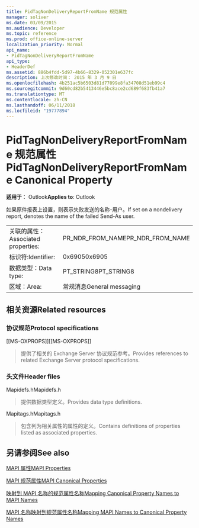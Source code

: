 ```yaml
---
title: PidTagNonDeliveryReportFromName 规范属性
manager: soliver
ms.date: 03/09/2015
ms.audience: Developer
ms.topic: reference
ms.prod: office-online-server
localization_priority: Normal
api_name:
- PidTagNonDeliveryReportFromName
api_type:
- HeaderDef
ms.assetid: 886b4fdd-5d97-4b66-8329-052301e637fc
description: 上次修改时间： 2015 年 3 月 9 日
ms.openlocfilehash: 4b251ac5b6503d81d77099e8fa34708d51eb99c4
ms.sourcegitcommit: 9d60cd82b5413446e5bc8ace2cd689f683fb41a7
ms.translationtype: MT
ms.contentlocale: zh-CN
ms.lasthandoff: 06/11/2018
ms.locfileid: "19777894"
---
```

# <a name="pidtagnondeliveryreportfromname-canonical-property"></a><span data-ttu-id="bfffc-103">PidTagNonDeliveryReportFromName 规范属性</span><span class="sxs-lookup"><span data-stu-id="bfffc-103">PidTagNonDeliveryReportFromName Canonical Property</span></span>

  
  
<span data-ttu-id="bfffc-104">**适用于**： Outlook</span><span class="sxs-lookup"><span data-stu-id="bfffc-104">**Applies to**: Outlook</span></span> 
  
<span data-ttu-id="bfffc-105">如果原件报表上设置，则表示失败发送的名称-用户。</span><span class="sxs-lookup"><span data-stu-id="bfffc-105">If set on a nondelivery report, denotes the name of the failed Send-As user.</span></span>
  
|||
|:-----|:-----|
|<span data-ttu-id="bfffc-106">关联的属性：</span><span class="sxs-lookup"><span data-stu-id="bfffc-106">Associated properties:</span></span>  <br/> |<span data-ttu-id="bfffc-107">PR_NDR_FROM_NAME</span><span class="sxs-lookup"><span data-stu-id="bfffc-107">PR_NDR_FROM_NAME</span></span>  <br/> |
|<span data-ttu-id="bfffc-108">标识符:</span><span class="sxs-lookup"><span data-stu-id="bfffc-108">Identifier:</span></span>  <br/> |<span data-ttu-id="bfffc-109">0x6905</span><span class="sxs-lookup"><span data-stu-id="bfffc-109">0x6905</span></span>  <br/> |
|<span data-ttu-id="bfffc-110">数据类型：</span><span class="sxs-lookup"><span data-stu-id="bfffc-110">Data type:</span></span>  <br/> |<span data-ttu-id="bfffc-111">PT_STRING8</span><span class="sxs-lookup"><span data-stu-id="bfffc-111">PT_STRING8</span></span>  <br/> |
|<span data-ttu-id="bfffc-112">区域：</span><span class="sxs-lookup"><span data-stu-id="bfffc-112">Area:</span></span>  <br/> |<span data-ttu-id="bfffc-113">常规消息</span><span class="sxs-lookup"><span data-stu-id="bfffc-113">General messaging</span></span>  <br/> |
   
## <a name="related-resources"></a><span data-ttu-id="bfffc-114">相关资源</span><span class="sxs-lookup"><span data-stu-id="bfffc-114">Related resources</span></span>

### <a name="protocol-specifications"></a><span data-ttu-id="bfffc-115">协议规范</span><span class="sxs-lookup"><span data-stu-id="bfffc-115">Protocol specifications</span></span>

<span data-ttu-id="bfffc-116">[[MS-OXPROPS]]</span><span class="sxs-lookup"><span data-stu-id="bfffc-116">[[MS-OXPROPS]]</span></span> 
  
> <span data-ttu-id="bfffc-117">提供了相关的 Exchange Server 协议规范参考。</span><span class="sxs-lookup"><span data-stu-id="bfffc-117">Provides references to related Exchange Server protocol specifications.</span></span>
    
### <a name="header-files"></a><span data-ttu-id="bfffc-118">头文件</span><span class="sxs-lookup"><span data-stu-id="bfffc-118">Header files</span></span>

<span data-ttu-id="bfffc-119">Mapidefs.h</span><span class="sxs-lookup"><span data-stu-id="bfffc-119">Mapidefs.h</span></span>
  
> <span data-ttu-id="bfffc-120">提供数据类型定义。</span><span class="sxs-lookup"><span data-stu-id="bfffc-120">Provides data type definitions.</span></span>
    
<span data-ttu-id="bfffc-121">Mapitags.h</span><span class="sxs-lookup"><span data-stu-id="bfffc-121">Mapitags.h</span></span>
  
> <span data-ttu-id="bfffc-122">包含列为相关属性的属性的定义。</span><span class="sxs-lookup"><span data-stu-id="bfffc-122">Contains definitions of properties listed as associated properties.</span></span>
    
## <a name="see-also"></a><span data-ttu-id="bfffc-123">另请参阅</span><span class="sxs-lookup"><span data-stu-id="bfffc-123">See also</span></span>



[<span data-ttu-id="bfffc-124">MAPI 属性</span><span class="sxs-lookup"><span data-stu-id="bfffc-124">MAPI Properties</span></span>](mapi-properties.md)
  
[<span data-ttu-id="bfffc-125">MAPI 规范属性</span><span class="sxs-lookup"><span data-stu-id="bfffc-125">MAPI Canonical Properties</span></span>](mapi-canonical-properties.md)
  
[<span data-ttu-id="bfffc-126">映射到 MAPI 名称的规范属性名称</span><span class="sxs-lookup"><span data-stu-id="bfffc-126">Mapping Canonical Property Names to MAPI Names</span></span>](mapping-canonical-property-names-to-mapi-names.md)
  
[<span data-ttu-id="bfffc-127">MAPI 名称映射到规范属性名称</span><span class="sxs-lookup"><span data-stu-id="bfffc-127">Mapping MAPI Names to Canonical Property Names</span></span>](mapping-mapi-names-to-canonical-property-names.md)

